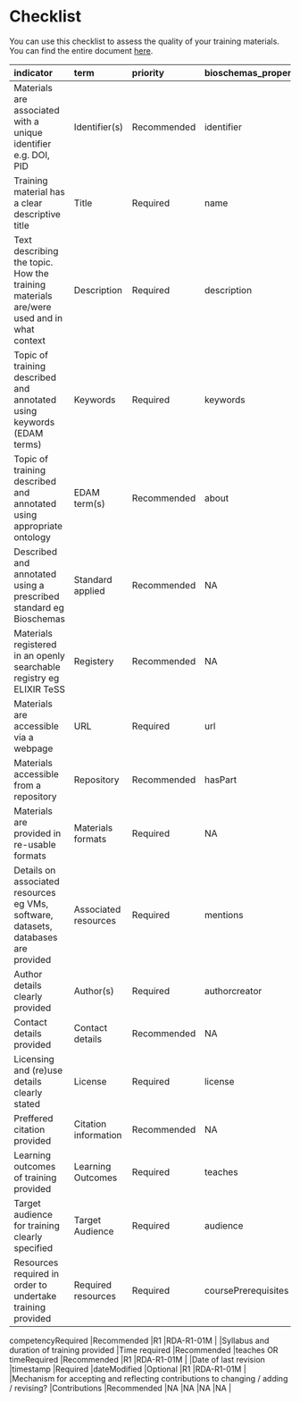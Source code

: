 # Checklist

You can use this checklist to assess the quality of your training materials. You can find the entire document [here](assets/checklist_large.xlsx).

|indicator                                                                               |term                 |priority    |bioschemas_property                   |bioschemas_marginality |rda_principle |rda_indicator_id |
|:---------------------------------------------------------------------------------------|:--------------------|:-----------|:-------------------------------------|:----------------------|:-------------|:----------------|
|Materials are associated with a unique identifier e.g. DOI, PID                         |Identifier(s)        |Recommended |identifier                            |Recommended            |F1            |RDA-F1-02D       |
|Training material has a clear descriptive title                                         |Title                |Required    |name                                  |Required               |F2            |RDA-F2-01M       |
|Text describing the topic. How the training materials are/were used and in what context |Description          |Required    |description                           |Required               |F2            |RDA-F2-01M       |
|Topic of training described and annotated using keywords (EDAM terms)                   |Keywords             |Required    |keywords                              |Required               |F2            |RDA-F2-01M       |
|Topic of training described and annotated using appropriate ontology                    |EDAM term(s)         |Recommended |about                                 |Recommended            |F2            |RDA-F2-01M       |
|Described and annotated using a prescribed standard eg Bioschemas                       |Standard applied     |Recommended |NA                                    |NA                     |F2            |RDA-F2-01M       |
|Materials registered in an openly searchable registry eg ELIXIR TeSS                    |Registery            |Recommended |NA                                    |NA                     |A1            |RDA-A1-01M       |
|Materials are accessible via a webpage                                                  |URL                  |Required    |url                                   |Required               |A1            |RDA-A1-04D       |
|Materials accessible from a repository                                                  |Repository           |Recommended |hasPart                               |Optional               |A1            |RDA-A1-03D       |
|Materials are provided in re-usable formats                                             |Materials formats    |Required    |NA                                    |NA                     |I1            |RDA-I1-01D       |
|Details on associated resources eg VMs, software, datasets, databases are provided      |Associated resources |Required    |mentions                              |Recommended            |I3            |RDA-I3-01D       |
|Author details clearly provided                                                         |Author(s)            |Required    |authorcreator                         |Recommended            |R1            |RDA-R1-01M       |
|Contact details provided                                                                |Contact details      |Recommended |NA                                    |NA                     |R1            |RDA-R1-01M       |
|Licensing and (re)use details clearly stated                                            |License              |Required    |license                               |Recommended            |R1.1          |RDA-R1.1-02M     |
|Preffered citation provided                                                             |Citation information |Recommended |NA                                    |NA                     |R1            |RDA-R1-01M       |
|Learning outcomes of training provided                                                  |Learning Outcomes    |Required    |teaches                               |Recommended            |R1            |RDA-R1-01M       |
|Target audience for training clearly specified                                          |Target Audience      |Required    |audience                              |Recommended            |R1            |RDA-R1-01M       |
|Resources required in order to undertake training provided                              |Required resources   |Required    |coursePrerequisites





competencyRequired |Recommended            |R1            |RDA-R1-01M       |
|Syllabus and duration of training provided                                              |Time required        |Recommended |teaches OR timeRequired               |Recommended            |R1            |RDA-R1-01M       |
|Date of last revision                                                                   |timestamp            |Required    |dateModified                          |Optional               |R1            |RDA-R1-01M       |
|Mechanism for accepting and reflecting contributions to changing / adding  / revising?  |Contributions        |Recommended |NA                                    |NA                     |NA            |NA               |
